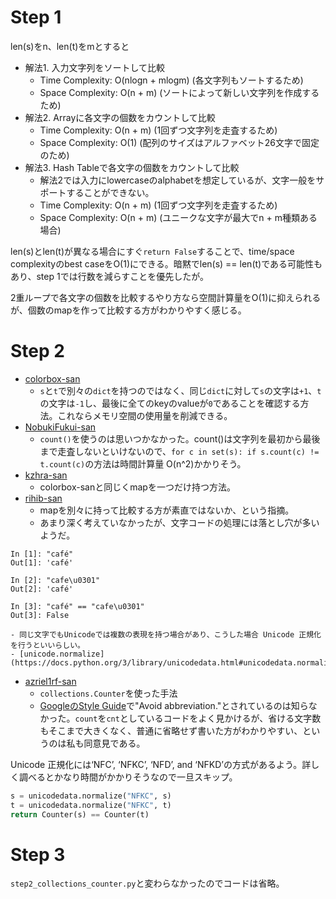 # Step 1

len(s)をn、len(t)をmとすると

- 解法1. 入力文字列をソートして比較
	- Time Complexity: O(nlogn + mlogm) (各文字列もソートするため)
	- Space Complexity: O(n + m) (ソートによって新しい文字列を作成するため)
- 解法2. Arrayに各文字の個数をカウントして比較
	- Time Complexity: O(n + m) (1回ずつ文字列を走査するため)
	- Space Complexity: O(1) (配列のサイズはアルファベット26文字で固定のため)
- 解法3. Hash Tableで各文字の個数をカウントして比較
	- 解法2では入力にlowercaseのalphabetを想定しているが、文字一般をサポートすることができない。
	- Time Complexity: O(n + m) (1回ずつ文字列を走査するため)
	- Space Complexity: O(n + m) (ユニークな文字が最大でn + m種類ある場合)

len(s)とlen(t)が異なる場合にすぐ`return False`することで、time/space complexityのbest caseをO(1)にできる。暗黙でlen(s) == len(t)である可能性もあり、step 1では行数を減らすことを優先したが。

2重ループで各文字の個数を比較するやり方なら空間計算量をO(1)に抑えられるが、個数のmapを作って比較する方がわかりやすく感じる。

# Step 2

- [colorbox-san](https://github.com/colorbox/leetcode/pull/9)
	- `s`と`t`で別々の`dict`を持つのではなく、同じ`dict`に対して`s`の文字は`+1`、`t`の文字は`-1`し、最後に全てのkeyのvalueが`0`であることを確認する方法。これならメモリ空間の使用量を削減できる。
- [NobukiFukui-san](https://github.com/NobukiFukui/Grind75-ProgrammingTraining/pull/21)
	- `count()`を使うのは思いつかなかった。count()は文字列を最初から最後まで走査しないといけないので、`for c in set(s): if s.count(c) != t.count(c)`の方法は時間計算量 O(n^2)かかりそう。 
- [kzhra-san](https://github.com/kzhra/Grind41/pull/8)
	- colorbox-sanと同じくmapを一つだけ持つ方法。
- [rihib-san](https://github.com/rihib/leetcode/pull/5)
	- mapを別々に持って比較する方が素直ではないか、という指摘。
	- あまり深く考えていなかったが、文字コードの処理には落とし穴が多いようだ。

```
In [1]: "café"
Out[1]: 'café'

In [2]: "cafe\u0301"
Out[2]: 'café'

In [3]: "café" == "cafe\u0301"
Out[3]: False
```
	- 同じ文字でもUnicodeでは複数の表現を持つ場合があり、こうした場合 Unicode 正規化を行うといいらしい。
	- [unicode.normalize](https://docs.python.org/3/library/unicodedata.html#unicodedata.normalize)
- [azriel1rf-san](https://github.com/azriel1rf/leetcode-prep/pull/2)
	- `collections.Counter`を使った手法
	- [GoogleのStyle Guide](https://google.github.io/styleguide/pyguide.html#316-naming)で"Avoid abbreviation."とされているのは知らなかった。`count`を`cnt`としているコードをよく見かけるが、省ける文字数もそこまで大きくなく、普通に省略せず書いた方がわかりやすい、というのは私も同意見である。

Unicode 正規化には‘NFC’, ‘NFKC’, ‘NFD’, and ‘NFKD’の方式があるよう。詳しく調べるとかなり時間がかかりそうなので一旦スキップ。

```python
s = unicodedata.normalize("NFKC", s)
t = unicodedata.normalize("NFKC", t)
return Counter(s) == Counter(t)
```

# Step 3

`step2_collections_counter.py`と変わらなかったのでコードは省略。
